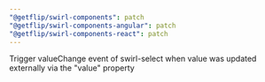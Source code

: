 ```yaml
---
"@getflip/swirl-components": patch
"@getflip/swirl-components-angular": patch
"@getflip/swirl-components-react": patch
---
```


Trigger valueChange event of swirl-select when value was updated externally via
the "value" property
